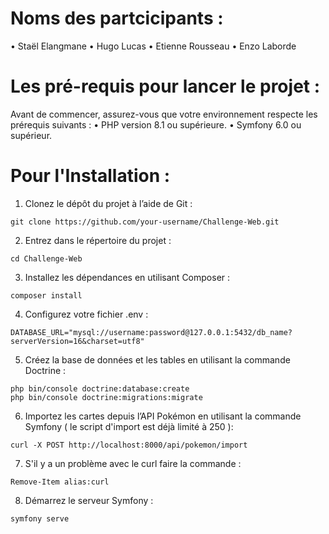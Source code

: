 # Noms des partcicipants :

•	Staël Elangmane
•	Hugo Lucas
•	Etienne Rousseau
•	Enzo Laborde

# Les pré-requis pour lancer le projet :
Avant de commencer, assurez-vous que votre environnement respecte les prérequis suivants :
	•	PHP version 8.1 ou supérieure.
	•	Symfony 6.0 ou supérieur.

# Pour l'Installation :

1. Clonez le dépôt du projet à l’aide de Git :
```
git clone https://github.com/your-username/Challenge-Web.git
```
2. Entrez dans le répertoire du projet :
```
cd Challenge-Web
```
3. Installez les dépendances en utilisant Composer :
```
composer install
```
4. Configurez votre fichier .env :
```
DATABASE_URL="mysql://username:password@127.0.0.1:5432/db_name?serverVersion=16&charset=utf8"
```
5. Créez la base de données et les tables en utilisant la commande Doctrine :
```
php bin/console doctrine:database:create
php bin/console doctrine:migrations:migrate
```
6. Importez les cartes depuis l’API Pokémon en utilisant la commande Symfony ( le script d'import est déjà limité à 250 ):
```
curl -X POST http://localhost:8000/api/pokemon/import
```
7. S'il y a un problème avec le curl faire la commande :
```
Remove-Item alias:curl
```
8. Démarrez le serveur Symfony :
```
symfony serve
```
